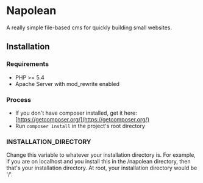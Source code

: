 # Napolean
A really simple file-based cms for quickly building small websites.

## Installation

### Requirements
* PHP >= 5.4
* Apache Server with mod_rewrite enabled

### Process
* If you don't have composer installed, get it here: [https://getcomposer.org/](https://getcomposer.org/)
* Run `composer install` in the project's root directory

### INSTALLATION_DIRECTORY
Change this variable to whatever your installation directory is. For example, if you are on localhost and you
install this in the /napolean directory, then that's your installation directory. At root, your installation directory
would be '/'.
